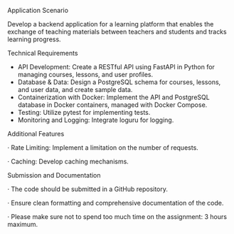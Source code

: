 Application Scenario

Develop a backend application for a learning platform that enables the exchange of teaching materials between teachers and students and tracks learning progress.

Technical Requirements

* API Development: Create a RESTful API using FastAPI in Python for managing courses, lessons, and user profiles.
* Database & Data: Design a PostgreSQL schema for courses, lessons, and user data, and create sample data.
* Containerization with Docker: Implement the API and PostgreSQL database in Docker containers, managed with Docker Compose.
* Testing: Utilize pytest for implementing tests.
* Monitoring and Logging: Integrate loguru for logging.

Additional Features

·         Rate Limiting: Implement a limitation on the number of requests.

·         Caching: Develop caching mechanisms.

Submission and Documentation

·         The code should be submitted in a GitHub repository.

·         Ensure clean formatting and comprehensive documentation of the code.

·         Please make sure not to spend too much time on the assignment: 3 hours maximum.